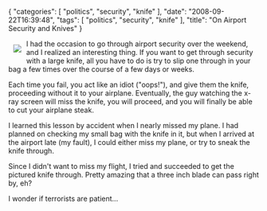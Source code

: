 {
    "categories": [
        "politics", 
        "security", 
        "knife"
    ], 
    "date": "2008-09-22T16:39:48", 
    "tags": [
        "politics", 
        "security", 
        "knife"
    ], 
    "title": "On Airport Security and Knives"
}

<img src="http://www.michaeljaylissner.com/files/images/opinel_splits.jpeg" style="float: left; padding: 10px"> I had the occasion to go through airport security over the weekend, and I realized an interesting thing. If you want to get through security with a large knife, all you have to do is try to slip one through in your bag a few times over the course of a few days or weeks. 

Each time you fail, you act like an idiot ("oops!"), and give them the knife, proceeding without it to your airplane. Eventually, the guy watching the x-ray screen will miss the knife, you will proceed, and you will finally be able to cut your airplane steak.

I learned this lesson by accident when I nearly missed my plane. I had planned on checking my small bag with the knife in it, but when I arrived at the airport late (my fault), I could either miss my plane, or try to sneak the knife through.

Since I didn't want to miss my flight, I tried and succeeded to get the pictured knife through. Pretty amazing that a three inch blade can pass right by, eh?

I wonder if terrorists are patient...<!--break-->